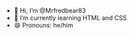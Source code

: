 - 👋 Hi, I’m @Mrfredbear83
- 🌱 I’m currently learning HTML and CSS
- 😄 Pronouns: he/him


<!---
Mrfredbear83/Mrfredbear83 is a ✨ special ✨ repository because its `README.md` (this file) appears on your GitHub profile.
You can click the Preview link to take a look at your changes.
--->

